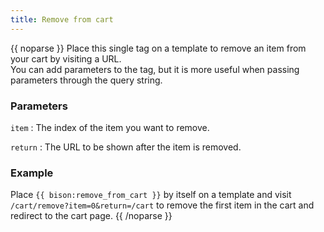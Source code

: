 ```yaml
---
title: Remove from cart
---
```

{{ noparse }}
Place this single tag on a template to remove an item from your cart by visiting a URL.  
You can add parameters to the tag, but it is more useful when passing parameters through the query string.

### Parameters
`item`
: The index of the item you want to remove.

`return`
: The URL to be shown after the item is removed.

### Example
Place `{{ bison:remove_from_cart }}` by itself on a template and visit `/cart/remove?item=0&return=/cart` to remove the first item in the cart and redirect to the cart page.
{{ /noparse }}